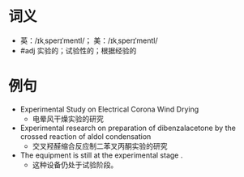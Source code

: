 # 词义
- 英：/ɪkˌsperɪˈmentl/； 美：/ɪkˌsperɪˈmentl/
- #adj 实验的；试验性的；根据经验的
# 例句
- Experimental Study on Electrical Corona Wind Drying
	- 电晕风干燥实验的研究
- Experimental research on preparation of dibenzalacetone by the crossed reaction of aldol condensation
	- 交叉羟醛缩合反应制二苯叉丙酮实验的研究
- The equipment is still at the experimental stage .
	- 这种设备仍处于试验阶段。
